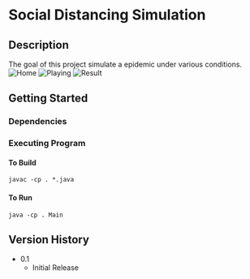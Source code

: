 # Social Distancing Simulation

## Description
The goal of this project simulate a epidemic under various conditions. 
![Home](https://i.ibb.co/ZKcf8Q7/home.png)
![Playing](https://i.ibb.co/FqTPTL7/exp1.png)
![Result](https://i.ibb.co/VM301CL/result.png)

## Getting Started

### Dependencies

### Executing Program

#### To Build
`javac -cp . *.java`

#### To Run
`java -cp . Main`

## Version History
- 0.1
  * Initial Release

